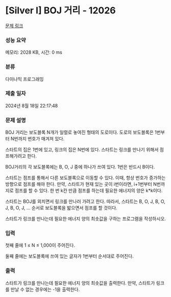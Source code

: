 # [Silver I] BOJ 거리 - 12026 

[문제 링크](https://www.acmicpc.net/problem/12026) 

### 성능 요약

메모리: 2028 KB, 시간: 0 ms

### 분류

다이나믹 프로그래밍

### 제출 일자

2024년 8월 18일 22:17:48

### 문제 설명

<p>BOJ 거리는 보도블록 N개가 일렬로 놓여진 형태의 도로이다. 도로의 보도블록은 1번부터 N번까지 번호가 매겨져 있다.</p>

<p>스타트의 집은 1번에 있고, 링크의 집은 N번에 있다. 스타트는 링크를 만나기 위해서 점프해가려고 한다.</p>

<p>BOJ거리의 각 보도블록에는 B, O, J 중에 하나가 쓰여 있다. 1번은 반드시 B이다.</p>

<p>스타트는 점프를 통해서 다른 보도블록으로 이동할 수 있다. 이때, 항상 번호가 증가하는 방향으로 점프를 해야 한다. 만약, 스타트가 현재 있는 곳이 i번이라면, i+1번부터 N번까지로 점프를 할 수 있다. 한 번 k칸 만큼 점프를 하는데 필요한 에너지의 양은 k*k이다.</p>

<p>스타트는 BOJ를 외치면서 링크를 만나러 가려고 한다. 따라서, 스타트는 B, O, J, B, O, J, B, O, J, ... 순서로 보도블록을 밟으면서 점프를 할 것이다.</p>

<p>스타트가 링크를 만나는데 필요한 에너지 양의 최솟값을 구하는 프로그램을 작성하시오.</p>

### 입력 

 <p>첫째 줄에 1 ≤ N ≤ 1,000이 주어진다.</p>

<p>둘째 줄에는 보도블록에 쓰여 있는 글자가 1번부터 순서대로 주어진다.</p>

### 출력 

 <p>스타트가 링크를 만나는데 필요한 에너지 양의 최솟값을 출력한다. 만약, 스타트가 링크를 만날 수 없는 경우에는 -1을 출력한다.</p>

